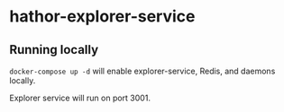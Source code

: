# hathor-explorer-service

## Running locally

`docker-compose up -d` will enable explorer-service, Redis, and daemons locally.

Explorer service will run on port 3001.